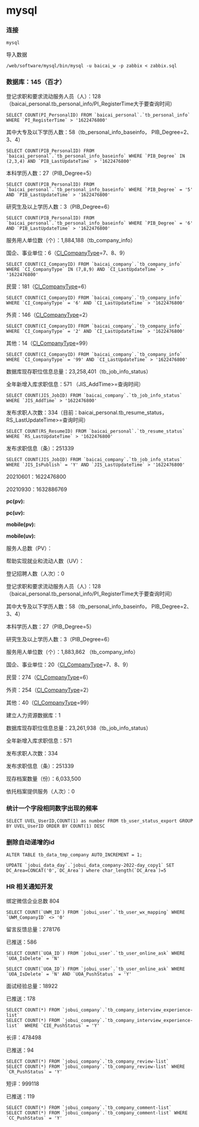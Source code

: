 # mysql

### 连接

```shell
mysql
```

导入数据

```shell
/web/software/mysql/bin/mysql -u baicai_w -p zabbix < zabbix.sql
```



### 数据库：145（百才）

登记求职和要求流动服务人员（人）：128（baicai_personal.tb_personal_info/PI_RegisterTime大于要查询时间）

```mysql
SELECT COUNT(PI_PersonalID) FROM `baicai_personal`.`tb_personal_info` WHERE `PI_RegisterTime` > '1622476800'
```

 其中大专及以下学历人数：58（tb_personal_info_baseinfo， PIB_Degree=2、3、4）

```mysql
SELECT COUNT(PIB_PersonalID) FROM `baicai_personal`.`tb_personal_info_baseinfo` WHERE `PIB_Degree` IN (2,3,4) AND `PIB_LastUpdateTime` > '1622476800'
```

 本科学历人数：27（PIB_Degree=5）

```mysql
SELECT COUNT(PIB_PersonalID) FROM `baicai_personal`.`tb_personal_info_baseinfo` WHERE `PIB_Degree` = '5' AND `PIB_LastUpdateTime` > '1622476800'
```

 研究生及以上学历人数：3（PIB_Degree=6）

```mysql
SELECT COUNT(PIB_PersonalID) FROM `baicai_personal`.`tb_personal_info_baseinfo` WHERE `PIB_Degree` = '6' AND `PIB_LastUpdateTime` > '1622476800'
```

服务用人单位数（个）：1,884,188（tb_company_info）

 国企、事业单位：6（[CI_CompanyType](http://121.9.201.145/phpMyAdmin-3.3/sql.php?db=baicai_company&table=tb_company_info&sql_query=SELECT+*+FROM+ORDER+BY+ASC&token=86576126e4fd62eec7293b890101f80d)=7、8、9）

```mysql
SELECT COUNT(CI_CompanyID) FROM `baicai_company`.`tb_company_info` WHERE `CI_CompanyType` IN (7,8,9) AND `CI_LastUpdateTime` > '1622476800'
```

 民营：181（[CI_CompanyType](http://121.9.201.145/phpMyAdmin-3.3/sql.php?db=baicai_company&table=tb_company_info&sql_query=SELECT+*+FROM+ORDER+BY+ASC&token=86576126e4fd62eec7293b890101f80d)=6）

```mysql
SELECT COUNT(CI_CompanyID) FROM `baicai_company`.`tb_company_info` WHERE `CI_CompanyType` = '6' AND `CI_LastUpdateTime` > '1622476800'
```

 外资：146（[CI_CompanyType](http://121.9.201.145/phpMyAdmin-3.3/sql.php?db=baicai_company&table=tb_company_info&sql_query=SELECT+*+FROM+ORDER+BY+ASC&token=86576126e4fd62eec7293b890101f80d)=2）

```mysql
SELECT COUNT(CI_CompanyID) FROM `baicai_company`.`tb_company_info` WHERE `CI_CompanyType` = '2' AND `CI_LastUpdateTime` > '1622476800'
```

 其他：14（[CI_CompanyType](http://121.9.201.145/phpMyAdmin-3.3/sql.php?db=baicai_company&table=tb_company_info&sql_query=SELECT+*+FROM+ORDER+BY+ASC&token=86576126e4fd62eec7293b890101f80d)=99）

```mysql
SELECT COUNT(CI_CompanyID) FROM `baicai_company`.`tb_company_info` WHERE `CI_CompanyType` = '99' AND `CI_LastUpdateTime` > '1622476800'
```

数据库现存职位信息总量：23,258,401（tb_job_info_status）

全年新增入库求职信息：571 （JIS_AddTime>=查询时间）

```mysql
SELECT COUNT(JIS_JobID) FROM `baicai_company`.`tb_job_info_status` WHERE `JIS_AddTime` > '1622476800' 
```

发布求职人次数：334（目前：baicai_personal.tb_resume_status，RS_LastUpdateTime>=查询时间）

```mysql
SELECT COUNT(RS_ResumeID) FROM `baicai_personal`.`tb_resume_status` WHERE `RS_LastUpdateTime` > '1622476800'
```

发布求职信息（条）：251339

```mysql
SELECT COUNT(JIS_JobID) FROM `baicai_company`.`tb_job_info_status` WHERE `JIS_IsPublish` = 'Y' AND `JIS_LastUpdateTime` > '1622476800'
```



20210601：1622476800

20210930：1632886769

**pc(pv):**

**pc(uv):**

**mobile(pv):**

**mobile(uv):**

服务人总数（PV）：

帮助实现就业和流动人数（UV）：

登记招聘人数（人次）：0

登记求职和要求流动服务人员（人）：128（baicai_personal.tb_personal_info/PI_RegisterTime大于要查询时间）

 其中大专及以下学历人数：58（tb_personal_info_baseinfo， PIB_Degree=2、3、4）

 本科学历人数：27（PIB_Degree=5）

 研究生及以上学历人数：3（PIB_Degree=6）

服务用人单位数（个）：1,883,862 （tb_company_info）

 国企、事业单位：20（[CI_CompanyType](http://121.9.201.145/phpMyAdmin-3.3/sql.php?db=baicai_company&table=tb_company_info&sql_query=SELECT+*+FROM+`tb_company_info`+ORDER+BY+`tb_company_info`.`CI_CompanyType`+ASC&token=86576126e4fd62eec7293b890101f80d)=7、8、9）

 民营：274（[CI_CompanyType](http://121.9.201.145/phpMyAdmin-3.3/sql.php?db=baicai_company&table=tb_company_info&sql_query=SELECT+*+FROM+`tb_company_info`+ORDER+BY+`tb_company_info`.`CI_CompanyType`+ASC&token=86576126e4fd62eec7293b890101f80d)=6）

 外资：254（[CI_CompanyType](http://121.9.201.145/phpMyAdmin-3.3/sql.php?db=baicai_company&table=tb_company_info&sql_query=SELECT+*+FROM+`tb_company_info`+ORDER+BY+`tb_company_info`.`CI_CompanyType`+ASC&token=86576126e4fd62eec7293b890101f80d)=2）

 其他：40（[CI_CompanyType](http://121.9.201.145/phpMyAdmin-3.3/sql.php?db=baicai_company&table=tb_company_info&sql_query=SELECT+*+FROM+`tb_company_info`+ORDER+BY+`tb_company_info`.`CI_CompanyType`+ASC&token=86576126e4fd62eec7293b890101f80d)=99）

建立人力资源数据库：1

数据库现存职位信息总量：23,261,938（tb_job_info_status）

全年新增入库求职信息：571

发布求职人次数：334

发布求职信息（条）：251339

现存档案数量（份）：6,033,500

依托档案提供服务（人次）：0



### 统计一个字段相同数字出现的频率

```mysql
SELECT UVEL_UserID,COUNT(1) as number FROM tb_user_status_export GROUP BY UVEL_UserID ORDER BY COUNT(1) DESC
```

### 删除自动递增的id

```mysql
ALTER TABLE tb_data_tmp_company AUTO_INCREMENT = 1;
```

```mysql
UPDATE `jobui_data_day`.`jobui_data_company-2022-day_copy1` SET DC_Area=CONCAT('0',`DC_Area`) where char_length(`DC_Area`)=5
```

### HR 相关通知开发

绑定微信企业总数 804

```mysql
SELECT COUNT(`UWM_ID`) FROM `jobui_user`.`tb_user_wx_mapping` WHERE `UWM_CompanyID` <> '0'
```

留言反馈总量：278176

已推送：586

```mysql
SELECT COUNT(`UOA_ID`) FROM `jobui_user`.`tb_user_online_ask` WHERE `UOA_IsDelete` = 'N'

SELECT COUNT(`UOA_ID`) FROM `jobui_user`.`tb_user_online_ask` WHERE `UOA_IsDelete` = 'N' AND `UOA_PushStatus` = 'Y'
```

面试经验总量：18922

已推送：178

```mysql
SELECT COUNT(*) FROM `jobui_company`.`tb_company_interview_experience-list`
SELECT COUNT(*) FROM `jobui_company`.`tb_company_interview_experience-list`  WHERE `CIE_PushStatus` = 'Y'
```

长评：478498

已推送：94

```mysql
SELECT COUNT(*) FROM `jobui_company`.`tb_company_review-list`
SELECT COUNT(*) FROM `jobui_company`.`tb_company_review-list` WHERE `CR_PushStatus` = 'Y'
```

短评：999118

已推送：119

```mysql
SELECT COUNT(*) FROM `jobui_company`.`tb_company_comment-list`
SELECT COUNT(*) FROM `jobui_company`.`tb_company_comment-list` WHERE `CC_PushStatus` = 'Y'
```
